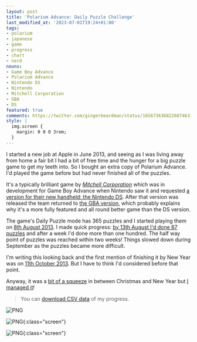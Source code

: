 ```yaml
---
layout: post
title: 'Polarium Advance: Daily Puzzle Challenge'
last_modified_at: '2023-07-01T19:24+01:00'
tags:
- polarium
- japanese
- game
- progress
- chart
- nerd
nouns:
- Game Boy Advance
- Polarium Advance
- Nintendo DS
- Nintendo
- Mitchell Corporation
- GBA
- DS
featured: true
comments: https://twitter.com/gingerbeardman/status/1656736368226074633
style: |
  img.screen {
    margin: 0 0 0 3rem;
  }
---
```


I started a new job at Apple in June 2013, and seeing as I was living away from home a fair bit I had a bit of free time and the hunger for a big puzzle game to get my teeth into. So I bought an extra copy of Polarium Advance. I'd played the game before but had never finished all of the puzzles.

It's a typically brilliant game by *[Mitchell Corporation](https://en.wikipedia.org/wiki/Mitchell_Corporation)* which was in development for Game Boy Advance when Nintendo saw it and requested [a version for their new handheld: the Nintendo DS](https://en.wikipedia.org/wiki/Polarium). After that version was released the team returned to [the GBA version](https://en.wikipedia.org/wiki/Polarium_Advance), which probably explains why it's a more fully featured and all round better game than the DS version. 

The game's Daily Puzzle mode has 365 puzzles and I started playing them on [8th August 2013](https://twitter.com/gingerbeardman/status/365553568012455936). I made quick progress: [by 13th August I'd done 87 puzzles](https://twitter.com/gingerbeardman/status/367398889692737536) and after a week I'd done more than one hundred. The half way point of puzzles was reached within two weeks! Things slowed down during September as the puzzles became more difficult.

I'm writing this looking back and the first mention of finishing it by New Year was on [11th October 2013](https://twitter.com/gingerbeardman/status/388766818770644992). But I have to think I'd considered before that point.

Anyway, it was a [bit of a squeeze](https://twitter.com/gingerbeardman/status/414923359588462593) in between Christmas and New Year but [I managed it](https://twitter.com/gingerbeardman/status/418107154793762817)! 

> You can [download CSV data](/files/Polarium-Advance.csv) of my progress.

![PNG](https://cdn.gingerbeardman.com/images/posts/polarium-advance-progress-chart.png)

![PNG](https://cdn.gingerbeardman.com/images/posts/polarium-advance-screen-almost.jpg){:class="screen"}

![PNG](https://cdn.gingerbeardman.com/images/posts/polarium-advance-screen-done.jpg){:class="screen"}
